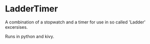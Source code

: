 # LadderTimer

A combination of a stopwatch and a timer for use in so called 'Ladder' excersises.

Runs in python and kivy.
